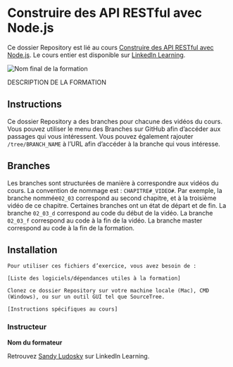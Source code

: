 # Construire des API RESTful avec Node.js
Ce dossier Repository est lié au cours [Construire des API RESTful avec Node.js][lil-course-url]. Le cours entier est disponible sur [LinkedIn Learning](https://www.linkedin.com/learning/construire-des-api-restful-avec-node-js).

![Nom final de la formation][lil-thumbnail-url]

DESCRIPTION DE LA FORMATION

## Instructions
Ce dossier Repository a des branches pour chacune des vidéos du cours. Vous pouvez utiliser le menu des Branches sur GitHub afin d’accéder aux passages qui vous intéressent. Vous pouvez également rajouter `/tree/BRANCH_NAME` à l’URL afin d’accéder à la branche qui vous intéresse.

## Branches
Les branches sont structurées de manière à correspondre aux vidéos du cours. La convention de nommage est : `CHAPITRE#_VIDEO#`. Par exemple, la branche nommée`02_03` correspond au second chapitre, et à la troisième vidéo de ce chapitre. Certaines branches ont un état de départ et de fin.
La branche `02_03_d` correspond au code du début de la vidéo.
La branche `02_03_f` correspond au code à la fin de la vidéo.
La branche master correspond au code à la fin de la formation.

## Installation
    Pour utiliser ces fichiers d’exercice, vous avez besoin de :

    [Liste des logiciels/dépendances utiles à la formation]

    Clonez ce dossier Repository sur votre machine locale (Mac), CMD (Windows), ou sur un outil GUI tel que SourceTree.

    [Instructions spécifiques au cours]

### Instructeur

**Nom du formateur**

 Retrouvez [Sandy Ludosky](https://www.linkedin.com/learning/instructors/) sur LinkedIn Learning.

[lil-course-url]: https://www.linkedin.com/learning/building-a-graphql-project-with-react-js
[lil-thumbnail-url]: https://media.licdn.com/dms/image/D560DAQE-hXyjF6OJ0g/learning-public-crop_675_1200/0/1706267751529?e=2147483647&v=beta&t=ZoXXDfWVtAFZhX9bRxhzZxXSUlHl0VzFpcjrvaMJ7Pc

